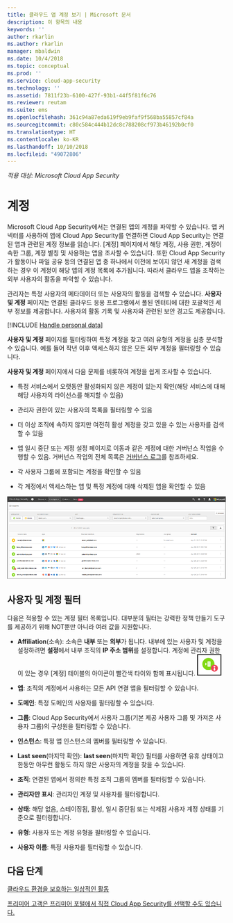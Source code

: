 ```yaml
---
title: 클라우드 앱 계정 보기 | Microsoft 문서
description: 이 항목의 내용
keywords: ''
author: rkarlin
ms.author: rkarlin
manager: mbaldwin
ms.date: 10/4/2018
ms.topic: conceptual
ms.prod: ''
ms.service: cloud-app-security
ms.technology: ''
ms.assetid: 7811f23b-6100-427f-93b1-44f5f81f6c76
ms.reviewer: reutam
ms.suite: ems
ms.openlocfilehash: 361c94a87eda619f9eb9faf9f568ba55857cf84a
ms.sourcegitcommit: c80c584c444b12dc8c788208cf973b46192b0cf0
ms.translationtype: HT
ms.contentlocale: ko-KR
ms.lasthandoff: 10/10/2018
ms.locfileid: "49072806"
---
```

*적용 대상: Microsoft Cloud App Security*


# <a name="accounts"></a>계정
Microsoft Cloud App Security에서는 연결된 앱의 계정을 파악할 수 있습니다. 앱 커넥터를 사용하여 앱에 Cloud App Security를 연결하면 Cloud App Security는 연결된 앱과 관련된 계정 정보를 읽습니다. [계정] 페이지에서 해당 계정, 사용 권한, 계정이 속한 그룹, 계정 별칭 및 사용하는 앱을 조사할 수 있습니다. 또한 Cloud App Security가 활동이나 파일 공유 등의 연결된 앱 중 하나에서 이전에 보이지 않던 새 계정을 검색하는 경우 이 계정이 해당 앱의 계정 목록에 추가됩니다. 따라서 클라우드 앱을 조작하는 외부 사용자의 활동을 파악할 수 있습니다.

관리자는 특정 사용자의 메타데이터 또는 사용자의 활동을 검색할 수 있습니다. **사용자 및 계정** 페이지는 연결된 클라우드 응용 프로그램에서 풀된 엔터티에 대한 포괄적인 세부 정보를 제공합니다. 사용자의 활동 기록 및 사용자와 관련된 보안 경고도 제공합니다.

[!INCLUDE [Handle personal data](../includes/gdpr-intro-sentence.md)]


**사용자 및 계정** 페이지를 필터링하여 특정 계정을 찾고 여러 유형의 계정을 심층 분석할 수 있습니다. 예를 들어 작년 이후 액세스하지 않은 모든 외부 계정을 필터링할 수 있습니다. 

**사용자 및 계정** 페이지에서 다음 문제를 비롯하여 계정을 쉽게 조사할 수 있습니다.  

-   특정 서비스에서 오랫동안 활성화되지 않은 계정이 있는지 확인(해당 서비스에 대해 해당 사용자의 라이선스를 해지할 수 있음)  
-   관리자 권한이 있는 사용자의 목록을 필터링할 수 있음  

-   더 이상 조직에 속하지 않지만 여전히 활성 계정을 갖고 있을 수 있는 사용자를 검색할 수 있음  

-   앱 일시 중단 또는 계정 설정 페이지로 이동과 같은 계정에 대한 거버넌스 작업을 수행할 수 있음. 거버넌스 작업의 전체 목록은 [거버넌스 로그](governance-actions.md)를 참조하세요.
    
-   각 사용자 그룹에 포함되는 계정을 확인할 수 있음  

-   각 계정에서 액세스하는 앱 및 특정 계정에 대해 삭제된 앱을 확인할 수 있음
    

![계정 화면](./media/accounts-page.png)

## <a name="users-and-accounts-filters"></a>사용자 및 계정 필터
다음은 적용할 수 있는 계정 필터 목록입니다. 대부분의 필터는 강력한 정책 만들기 도구를 제공하기 위해 NOT뿐만 아니라 여러 값을 지원합니다.  
  
<!--- **Account name**: The account name is the primary alias of the user, but other identifiers from other Microsoft accounts (Office 365 and Azure Active Directory) such as proxy addresses, aliases, SID are supported and consolidated beneath the primary alias. -->

- **Affiliation**(소속): 소속은 **내부** 또는 **외부**가 됩니다. 내부에 있는 사용자 및 계정을 설정하려면 **설정**에서 내부 조직의 **IP 주소 범위**를 설정합니다. 계정에 관리자 권한이 있는 경우 [계정] 테이블의 아이콘이 빨간색 타이와 함께 표시됩니다. ![계정 관리자 아이콘](./media/accounts-admin-icon.png)

- **앱**: 조직의 계정에서 사용하는 모든 API 연결 앱을 필터링할 수 있습니다.

- **도메인**: 특정 도메인의 사용자를 필터링할 수 있습니다.

- **그룹**: Cloud App Security에서 사용자 그룹(기본 제공 사용자 그룹 및 가져온 사용자 그룹)의 구성원을 필터링할 수 있습니다.

- **인스턴스**: 특정 앱 인스턴스의 멤버를 필터링할 수 있습니다. 

- **Last seen**(마지막 확인): **last seen**(마지막 확인) 필터를 사용하면 유휴 상태이고 한동안 아무런 활동도 하지 않은 사용자의 계정을 찾을 수 있습니다.

- **조직**: 연결된 앱에서 정의한 특정 조직 그룹의 멤버를 필터링할 수 있습니다.

- **관리자만 표시**: 관리자인 계정 및 사용자를 필터링합니다.

- **상태**: 해당 없음, 스테이징됨, 활성, 일시 중단됨 또는 삭제됨 사용자 계정 상태를 기준으로 필터링합니다.

- **유형**: 사용자 또는 계정 유형을 필터링할 수 있습니다.

- **사용자 이름**: 특정 사용자를 필터링할 수 있습니다. 


## <a name="next-steps"></a>다음 단계  
[클라우드 환경을 보호하는 일상적인 활동](daily-activities-to-protect-your-cloud-environment.md)   

[프리미어 고객은 프리미어 포털에서 직접 Cloud App Security를 선택할 수도 있습니다.](https://premier.microsoft.com/)  
  
  